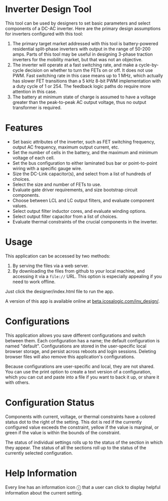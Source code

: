 # Inverter Design Tool

This tool can be used by designers to set basic parameters and select components of a DC-AC inverter.
Here are the primary design assumptions for inverters configured with this tool:

1. The primary target market addressed with this tool is battery-powered residential split-phase inverters
with output in the range of 50-200 amps.  Parts of this tool may be useful in designing 3-phase traction
inverters for the mobility market, but that was not an objective.
2. The inverter will operate at a fast switching rate, and make a cycle-by-cycle decision on whether to turn the FETs
on or off.  It does not use PWM.  Fast switching rate in this case means up to 1 MHz, which actually has slower FET
transitions than a 5 kHz 8-bit PWM implementation with a duty cycle of 1 or 254.
The feedback logic paths do require more attention in this case.
3. The battery at minimum state of charge is assumed to have a voltage greater than the peak-to-peak AC output voltage,
thus no output transformer is required.

# Features

- Set basic attributes of the inverter, such as FET switching frequency, output AC frequency, maximum output current, etc.
- Set the number of cells in the battery, and the maximum and minimum voltage of each cell.
- Set the bus configuration to either laminated bus bar or point-to-point wiring with a specific gauge wire.
- Size the DC-Link capacitor(s), and select from a list of hundreds of choices.
- Select the size and number of FETs to use.
- Evaluate gate driver requirements, and size bootstrap circuit components.
- Choose between LCL and LC output filters, and evaluate component values.
- Select output filter inductor cores, and evaluate winding options.
- Select output filter capacitor from a list of choices.
- Evaluate thermal constraints of the crucial components in the inverter.

# Usage

This application can be accessed by two methods:
1. By serving the files via a web server.
2. By downloading the files from github to your local machine, and accessing it via a `file://` URL.  This option is especially appealing if you need to work offline.

Just click the designer/index.html file to run the app.

A version of this app is available online at [beta.icosalogic.com/inv_design/](http://beta.icosalogic.com/inv_design/).

# Configurations

This application allows you save different configurations and switch between them.
Each configuration has a name; the default configuration is named "default".
Configurations are stored in the user-specific local browser storage, and persist across reboots and login sessions.
Deleting browser files will also remove this application's configurations.

Because configurations are user-specific and local, they are not shared.
You can use the print option to create a text version of a configuration, which you can cut and paste
into a file if you want to back it up, or share it with others.

# Configuration Status

Components with current, voltage, or thermal constraints have a colored status dot to the right of the setting.
This dot is red if the currently configured value exceeds the constraint, yellow if the value is marginal,
or green if the value is within the bounds of the constraint.

The status of individual settings rolls up to the status of the section in which they appear.
The status of all the sections roll up to the status of the currently selected configuration.

# Help Information

Every line has an information icon ⓘ that a user can click to display helpful information about
the current setting.
